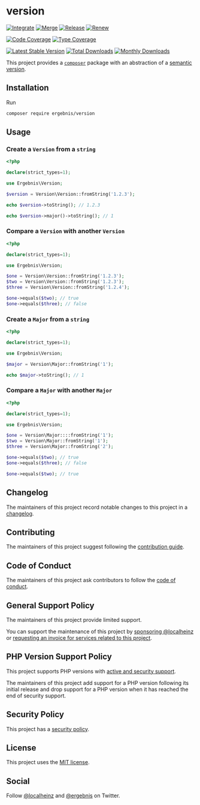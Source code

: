 # version

[![Integrate](https://github.com/ergebnis/version/workflows/Integrate/badge.svg)](https://github.com/ergebnis/version/actions)
[![Merge](https://github.com/ergebnis/version/workflows/Merge/badge.svg)](https://github.com/ergebnis/version/actions)
[![Release](https://github.com/ergebnis/version/workflows/Release/badge.svg)](https://github.com/ergebnis/version/actions)
[![Renew](https://github.com/ergebnis/version/workflows/Renew/badge.svg)](https://github.com/ergebnis/version/actions)

[![Code Coverage](https://codecov.io/gh/ergebnis/version/branch/main/graph/badge.svg)](https://codecov.io/gh/ergebnis/version)
[![Type Coverage](https://shepherd.dev/github/ergebnis/version/coverage.svg)](https://shepherd.dev/github/ergebnis/version)

[![Latest Stable Version](https://poser.pugx.org/ergebnis/version/v/stable)](https://packagist.org/packages/ergebnis/version)
[![Total Downloads](https://poser.pugx.org/ergebnis/version/downloads)](https://packagist.org/packages/ergebnis/version)
[![Monthly Downloads](http://poser.pugx.org/ergebnis/version/d/monthly)](https://packagist.org/packages/ergebnis/version)

This project provides a [`composer`](https://getcomposer.org) package with an abstraction of a [semantic version](https://semver.org).

## Installation

Run

```sh
composer require ergebnis/version
```

## Usage

### Create a `Version` from a `string`

```php
<?php

declare(strict_types=1);

use Ergebnis\Version;

$version = Version\Version::fromString('1.2.3');

echo $version->toString(); // 1.2.3

echo $version->major()->toString(); // 1
```

### Compare a `Version` with another `Version`

```php
<?php

declare(strict_types=1);

use Ergebnis\Version;

$one = Version\Version::fromString('1.2.3');
$two = Version\Version::fromString('1.2.3');
$three = Version\Version::fromString('1.2.4');

$one->equals($two); // true
$one->equals($three); // false
```

### Create a `Major` from a `string`

```php
<?php

declare(strict_types=1);

use Ergebnis\Version;

$major = Version\Major::fromString('1');

echo $major->toString(); // 1
```

### Compare a `Major` with another `Major`

```php
<?php

declare(strict_types=1);

use Ergebnis\Version;

$one = Version\Major::::fromString('1');
$two = Version\Major::fromString('1');
$three = Version\Major::fromString('2');

$one->equals($two); // true
$one->equals($three); // false

$one->equals($two); // true
```

## Changelog

The maintainers of this project record notable changes to this project in a [changelog](CHANGELOG.md).

## Contributing

The maintainers of this project suggest following the [contribution guide](.github/CONTRIBUTING.md).

## Code of Conduct

The maintainers of this project ask contributors to follow the [code of conduct](https://github.com/ergebnis/.github/blob/main/CODE_OF_CONDUCT.md).

## General Support Policy

The maintainers of this project provide limited support.

You can support the maintenance of this project by [sponsoring @localheinz](https://github.com/sponsors/localheinz) or [requesting an invoice for services related to this project](mailto:am@localheinz.com?subject=ergebnis/version:%20Requesting%20invoice%20for%20services).

## PHP Version Support Policy

This project supports PHP versions with [active and security support](https://www.php.net/supported-versions.php).

The maintainers of this project add support for a PHP version following its initial release and drop support for a PHP version when it has reached the end of security support.

## Security Policy

This project has a [security policy](.github/SECURITY.md).

## License

This project uses the [MIT license](LICENSE.md).

## Social

Follow [@localheinz](https://twitter.com/intent/follow?screen_name=localheinz) and [@ergebnis](https://twitter.com/intent/follow?screen_name=ergebnis) on Twitter.
